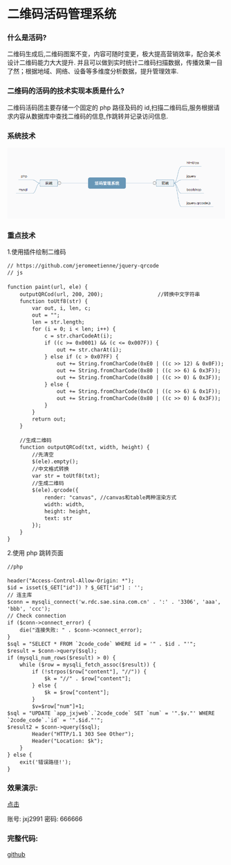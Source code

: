 # 二维码活码管理系统

### 什么是活码?

二维码生成后,二维码图案不变，内容可随时变更，极大提高营销效率，配合美术设计二维码能力大大提升.
并且可以做到实时统计二维码扫描数据，传播效果一目了然；根据地域、网络、设备等多维度分析数据，提升管理效率.

### 二维码的活码的技术实现本质是什么?

二维码活码团主要存储一个固定的 php 路径及码的 id,扫描二维码后,服务根据请求内容从数据库中查找二维码的信息,作跳转并记录访问信息.

### 系统技术

![技术](info/1.png)

### 重点技术
1.使用插件绘制二维码
```
// https://github.com/jeromeetienne/jquery-qrcode
// js

function paint(url, ele) {　　　　　　
    outputQRCod(url, 200, 200);　　　　　　　　　　 //转换中文字符串
    function toUtf8(str) {
        var out, i, len, c;
        out = "";
        len = str.length;
        for (i = 0; i < len; i++) {
            c = str.charCodeAt(i);
            if ((c >= 0x0001) && (c <= 0x007F)) {
                out += str.charAt(i);
            } else if (c > 0x07FF) {
                out += String.fromCharCode(0xE0 | ((c >> 12) & 0x0F));
                out += String.fromCharCode(0x80 | ((c >> 6) & 0x3F));
                out += String.fromCharCode(0x80 | ((c >> 0) & 0x3F));
            } else {
                out += String.fromCharCode(0xC0 | ((c >> 6) & 0x1F));
                out += String.fromCharCode(0x80 | ((c >> 0) & 0x3F));
            }
        }
        return out;
    }

    //生成二维码
    function outputQRCod(txt, width, height) {
        //先清空
        $(ele).empty();
        //中文格式转换
        var str = toUtf8(txt);
        //生成二维码
        $(ele).qrcode({
            render: "canvas", //canvas和table两种渲染方式
            width: width,
            height: height,
            text: str
        });
    }
}

```
2.使用 php 跳转页面
```
//php

header("Access-Control-Allow-Origin: *");
$id = isset($_GET["id"]) ? $_GET["id"] : '';
// 连主库
$conn = mysqli_connect('w.rdc.sae.sina.com.cn' . ':' . '3306', 'aaa', 'bbb', 'ccc');
// Check connection
if ($conn->connect_error) {
    die("连接失败: " . $conn->connect_error);
}
$sql = "SELECT * FROM `2code_code` WHERE id = '" . $id . "'";
$result = $conn->query($sql);
if (mysqli_num_rows($result) > 0) {
    while ($row = mysqli_fetch_assoc($result)) {
        if (!strpos($row["content"], "//")) {
            $k = "//" . $row["content"];
        } else {
            $k = $row["content"];
        }
        $v=$row["num"]+1;
$sql = "UPDATE `app_jxjweb`.`2code_code` SET `num` = '".$v."' WHERE `2code_code`.`id` = '".$id."'";
$result2 = $conn->query($sql);
        Header("HTTP/1.1 303 See Other");
        Header("Location: $k");
    }
} else {
    exit('错误路径!');
}
```

### 效果演示:

[点击](http://jxjweb.sc2yun.com/2code_web/index.html)

账号: jxj2991
密码: 666666

### 完整代码:

[github](https://github.com/jxj322991/2code)
